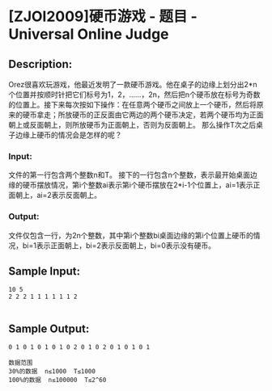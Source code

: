 # [ZJOI2009]硬币游戏 - 题目 - Universal Online Judge

## Description: 

Orez很喜欢玩游戏，他最近发明了一款硬币游戏。他在桌子的边缘上划分出2*n个位置并按顺时针把它们标号为1，2，……，2n，然后把n个硬币放在标号为奇数的位置上。接下来每次按如下操作：在任意两个硬币之间放上一个硬币，然后将原来的硬币拿走；所放硬币的正反面由它两边的两个硬币决定，若两个硬币均为正面朝上或反面朝上，则所放硬币为正面朝上，否则为反面朝上。 那么操作T次之后桌子边缘上硬币的情况会是怎样的呢？

### Input: 

文件的第一行包含两个整数n和T。 接下的一行包含n个整数，表示最开始桌面边缘的硬币摆放情况，第i个整数ai表示第i个硬币摆放在2*i-1个位置上，ai=1表示正面朝上，ai=2表示反面朝上。

### Output: 

文件仅包含一行，为2n个整数，其中第i个整数bi桌面边缘的第i个位置上硬币的情况，bi=1表示正面朝上，bi=2表示反面朝上，bi=0表示没有硬币。


## Sample Input: 
```
10 5
2 2 2 1 1 1 1 1 1 2


```

## Sample Output: 
```
0 1 0 1 0 1 0 1 0 2 0 1 0 2 0 1 0 1 0 1

数据范围
30%的数据  n≤1000  T≤1000
100%的数据  n≤100000  T≤2^60

```
